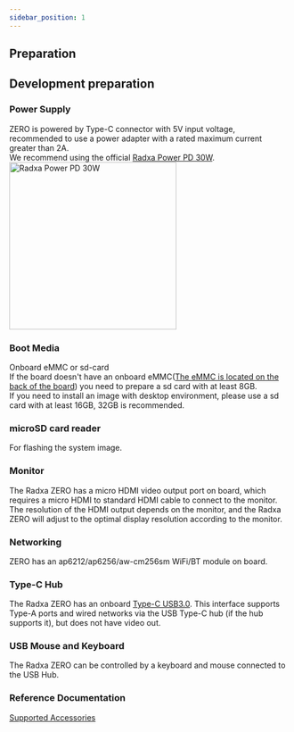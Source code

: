 ```yaml
---
sidebar_position: 1
---
```


## Preparation

## Development preparation

### Power Supply

ZERO is powered by Type-C connector with 5V input voltage, recommended to use a power adapter with a rated maximum current greater than 2A.  
We recommend using the official [Radxa Power PD 30W](../accessories/pd-30w). <img src="/img/accessories/pd-30w.webp" alt="Radxa Power PD 30W" width="300" />

### Boot Media

Onboard eMMC or sd-card  
If the board doesn't have an onboard eMMC([The eMMC is located on the back of the board](../hardware-design/hardware-interface#interface-overview)) you need to prepare a sd card with at least 8GB.  
If you need to install an image with desktop environment, please use a sd card with at least 16GB, 32GB is recommended.

### microSD card reader

For flashing the system image.

### Monitor

The Radxa ZERO has a micro HDMI video output port on board, which requires a micro HDMI to standard HDMI cable to connect to the monitor.  
The resolution of the HDMI output depends on the monitor, and the Radxa ZERO will adjust to the optimal display resolution according to the monitor.

### Networking

ZERO has an ap6212/ap6256/aw-cm256sm WiFi/BT module on board.

### Type-C Hub

The Radxa ZERO has an onboard [Type-C USB3.0](../hardware-design/hardware-interface#interface-overview). This interface supports Type-A ports and wired networks via the USB Type-C hub (if the hub supports it), but does not have video out.

### USB Mouse and Keyboard

The Radxa ZERO can be controlled by a keyboard and mouse connected to the USB Hub.

### Reference Documentation

[Supported Accessories](../accessories)
